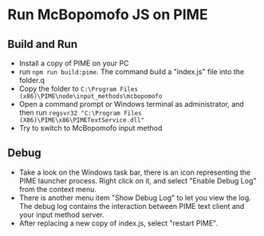 # Run McBopomofo JS on PIME

## Build and Run

- Install a copy of PIME on your PC
- run `npm run build:pime`. The command build a "index.js" file into the folder.q
- Copy the folder to `C:\Program Files (x86)\PIME\node\input_methods\mcbopomofo`
- Open a command prompt or Windows terminal as administrator, and then run
  `regsvr32 "C:\Program Files (X86)\PIME\x86\PIMETextService.dll"`
- Try to switch to McBopomofo input method

## Debug

- Take a look on the Windows task bar, there is an icon representing the PIME
  launcher process. Right click on it, and select "Enable Debug Log" from the
  context menu.
- There is another menu item "Show Debug Log" to let you view the log. The debug
  log contains the interaction between PIME text client and your input method
  server.
- After replacing a new copy of index.js, select "restart PIME".
